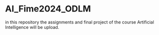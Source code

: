 # AI_Fime2024_ODLM
in this repository the assignments and final project of the course Artificial Intelligence will be upload.
